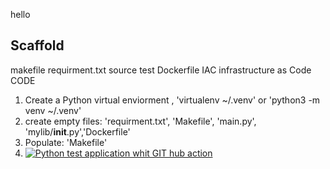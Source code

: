 hello

## Scaffold

makefile
requirment.txt
source
test
Dockerfile
IAC infrastructure as Code
CODE

1. Create a Python virtual enviorment , 'virtualenv ~/.venv' or 'python3 -m venv ~/.venv' 
2. create empty files: 'requirment.txt', 'Makefile', 'main.py', 'mylib/__init__.py','Dockerfile'
3. Populate: 'Makefile'
4. [![Python test application whit GIT hub action](https://github.com/drotsen/Python-devops-firstbuild/actions/workflows/devops.yml/badge.svg)](https://github.com/drotsen/Python-devops-firstbuild/actions/workflows/devops.yml)
